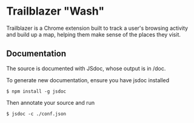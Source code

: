 # Trailblazer "Wash"

Trailblazer is a Chrome extension built to track a user's browsing activity and
build up a map, helping them make sense of the places they visit.

## Documentation

The source is documented with JSdoc, whose output is in /doc.

To generate new documentation, ensure you have jsdoc installed

    $ npm install -g jsdoc

Then annotate your source and run

    $ jsdoc -c ./conf.json

